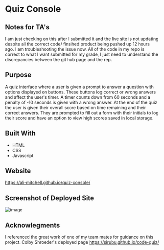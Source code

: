 # Quiz Console

## Notes for TA's 
I am just checking on this after I submitted it and the live site is not updating despite all the correct code/ finsihed product being pushed up 12 hours ago. I am troubleshooting the issue now. All of the code in my repo is correct to what I want submitted for my grade, I just need to understand the discrepancies between the git hub page and the rep. 

## Purpose
A quiz interface where a user is given a prompt to answer a question with options displayed on buttons. These buttons log correct or wrong answers and affect the user's timer. A timer counts down from 60 seconds and a penalty of -10 seconds is given with a wrong answer. At the end of the quiz the user is given their overall score based on time remaining and their correct answers. They are prompted to fill out a form with their initials to log their score and have an option to view high scores saved in local storage. 
 

## Built With
* HTML
* CSS
* Javascript

## Website

https://ali-mitchell.github.io/quiz-console/

## Screenshot of Deployed Site
![image](https://user-images.githubusercontent.com/79877350/114818653-6077ce00-9d79-11eb-9385-7bb1a4ac34b1.png)

## Acknowlegments
I referenced the great work of one of my team mates for guidance on this project. Colby Shroeder's deployed page https://sirubu.github.io/code-quiz/ 



